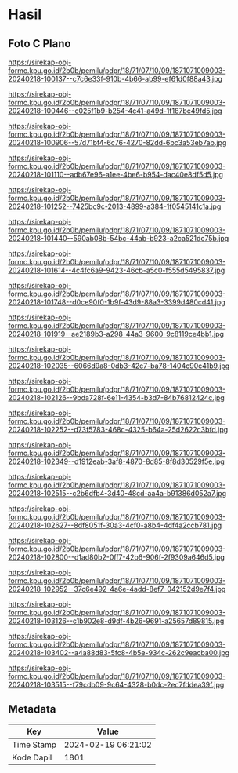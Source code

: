 # Hasil

## Foto C Plano

https://sirekap-obj-formc.kpu.go.id/2b0b/pemilu/pdpr/18/71/07/10/09/1871071009003-20240218-100137--c7c6e33f-910b-4b66-ab99-ef61d0f88a43.jpg

https://sirekap-obj-formc.kpu.go.id/2b0b/pemilu/pdpr/18/71/07/10/09/1871071009003-20240218-100446--c025f1b9-b254-4c41-a49d-1f187bc49fd5.jpg

https://sirekap-obj-formc.kpu.go.id/2b0b/pemilu/pdpr/18/71/07/10/09/1871071009003-20240218-100906--57d71bf4-6c76-4270-82dd-6bc3a53eb7ab.jpg

https://sirekap-obj-formc.kpu.go.id/2b0b/pemilu/pdpr/18/71/07/10/09/1871071009003-20240218-101110--adb67e96-a1ee-4be6-b954-dac40e8df5d5.jpg

https://sirekap-obj-formc.kpu.go.id/2b0b/pemilu/pdpr/18/71/07/10/09/1871071009003-20240218-101252--7425bc9c-2013-4899-a384-1f0545141c1a.jpg

https://sirekap-obj-formc.kpu.go.id/2b0b/pemilu/pdpr/18/71/07/10/09/1871071009003-20240218-101440--590ab08b-54bc-44ab-b923-a2ca521dc75b.jpg

https://sirekap-obj-formc.kpu.go.id/2b0b/pemilu/pdpr/18/71/07/10/09/1871071009003-20240218-101614--4c4fc6a9-9423-46cb-a5c0-f555d5495837.jpg

https://sirekap-obj-formc.kpu.go.id/2b0b/pemilu/pdpr/18/71/07/10/09/1871071009003-20240218-101748--d0ce90f0-1b9f-43d9-88a3-3399d480cd41.jpg

https://sirekap-obj-formc.kpu.go.id/2b0b/pemilu/pdpr/18/71/07/10/09/1871071009003-20240218-101919--ae2189b3-a298-44a3-9600-9c8119ce4bb1.jpg

https://sirekap-obj-formc.kpu.go.id/2b0b/pemilu/pdpr/18/71/07/10/09/1871071009003-20240218-102035--6066d9a8-0db3-42c7-ba78-1404c90c41b9.jpg

https://sirekap-obj-formc.kpu.go.id/2b0b/pemilu/pdpr/18/71/07/10/09/1871071009003-20240218-102126--9bda728f-6e11-4354-b3d7-84b76812424c.jpg

https://sirekap-obj-formc.kpu.go.id/2b0b/pemilu/pdpr/18/71/07/10/09/1871071009003-20240218-102252--d73f5783-468c-4325-b64a-25d2622c3bfd.jpg

https://sirekap-obj-formc.kpu.go.id/2b0b/pemilu/pdpr/18/71/07/10/09/1871071009003-20240218-102349--d1912eab-3af8-4870-8d85-8f8d30529f5e.jpg

https://sirekap-obj-formc.kpu.go.id/2b0b/pemilu/pdpr/18/71/07/10/09/1871071009003-20240218-102515--c2b6dfb4-3d40-48cd-aa4a-b91386d052a7.jpg

https://sirekap-obj-formc.kpu.go.id/2b0b/pemilu/pdpr/18/71/07/10/09/1871071009003-20240218-102627--8df8051f-30a3-4cf0-a8b4-4df4a2ccb781.jpg

https://sirekap-obj-formc.kpu.go.id/2b0b/pemilu/pdpr/18/71/07/10/09/1871071009003-20240218-102800--d1ad80b2-0ff7-42b6-906f-2f9309a646d5.jpg

https://sirekap-obj-formc.kpu.go.id/2b0b/pemilu/pdpr/18/71/07/10/09/1871071009003-20240218-102952--37c6e492-4a6e-4add-8ef7-042152d9e7f4.jpg

https://sirekap-obj-formc.kpu.go.id/2b0b/pemilu/pdpr/18/71/07/10/09/1871071009003-20240218-103126--c1b902e8-d9df-4b26-9691-a25657d89815.jpg

https://sirekap-obj-formc.kpu.go.id/2b0b/pemilu/pdpr/18/71/07/10/09/1871071009003-20240218-103402--a4a88d83-5fc8-4b5e-934c-262c9eacba00.jpg

https://sirekap-obj-formc.kpu.go.id/2b0b/pemilu/pdpr/18/71/07/10/09/1871071009003-20240218-103515--f79cdb09-9c64-4328-b0dc-2ec7fddea39f.jpg


## Metadata

| Key        | Value               |
| ---------- | ------------------- |
| Time Stamp | 2024-02-19 06:21:02 |
| Kode Dapil | 1801                |



